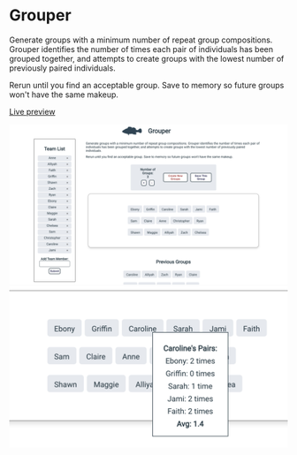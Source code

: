 # Grouper
Generate groups with a minimum number of repeat group compositions. Grouper identifies the number of times each pair of individuals has been grouped together, and attempts to create groups with the lowest number of previously paired individuals.

Rerun until you find an acceptable group. Save to memory so future groups won't have the same makeup.

[Live preview]()

![grouper](/public/images/groups.png)
![grouper](/public/images/pairs.png)